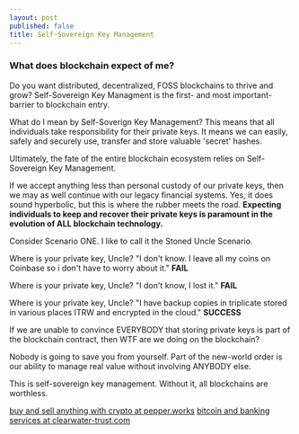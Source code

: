 ```yaml
---
layout: post
published: false
title: Self-Sovereign Key Management
---
```

### What does blockchain expect of me?
Do you want distributed, decentralized, FOSS blockchains to thrive and grow? Self-Sovereign Key Managment is the first- and most important-  barrier to blockchain entry.

What do I mean by Self-Soverign Key Management? This means that all individuals take responsibility for their private keys. It means we can easily, safely and securely use, transfer and store valuable 'secret' hashes. 

Ultimately, the fate of the entire blockchain ecosystem relies on Self-Sovereign Key Management.

If we accept anything less than personal custody of our private keys, then we may as well continue with our legacy financial systems. Yes, it does sound hyperbolic, but this is where the rubber meets the road. **Expecting individuals to keep and recover their private keys is paramount in the evolution of ALL blockchain technology.**

Consider Scenario ONE. I like to call it the Stoned Uncle Scenario.

Where is your private key, Uncle?
"I don't know. I leave all my coins on Coinbase so i don't have to worry about it."  **FAIL**

Where is your private key, Uncle?
"I don't know, I lost it."  **FAIL**

Where is your private key, Uncle?
"I have backup copies in triplicate stored in various places ITRW and encrypted in the cloud." **SUCCESS**

If we are unable to convince EVERYBODY that storing private keys is part of the blockchain contract, then WTF are we doing on the blockchain?

Nobody is going to save you from yourself. Part of the new-world order is our ability to manage real value without involving ANYBODY else. 

This is self-sovereign key management. Without it, all blockchains are worthless. 

[buy and sell anything with crypto at pepper.works](https://pepper.works)
[bitcoin and banking services at clearwater-trust.com](https://clearwater-trust.com)
